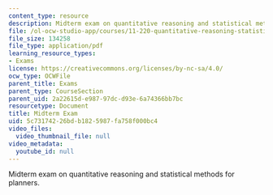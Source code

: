 ```yaml
---
content_type: resource
description: Midterm exam on quantitative reasoning and statistical methods for planners.
file: /ol-ocw-studio-app/courses/11-220-quantitative-reasoning-statistical-methods-for-planners-i-spring-2009/5c73174226bdb1825987fa758f000bc4_MIT11_220s09_exam01_QR_Midterm.pdf
file_size: 134258
file_type: application/pdf
learning_resource_types:
- Exams
license: https://creativecommons.org/licenses/by-nc-sa/4.0/
ocw_type: OCWFile
parent_title: Exams
parent_type: CourseSection
parent_uid: 2a22615d-e987-97dc-d93e-6a74366bb7bc
resourcetype: Document
title: Midterm Exam
uid: 5c731742-26bd-b182-5987-fa758f000bc4
video_files:
  video_thumbnail_file: null
video_metadata:
  youtube_id: null
---
```

Midterm exam on quantitative reasoning and statistical methods for planners.